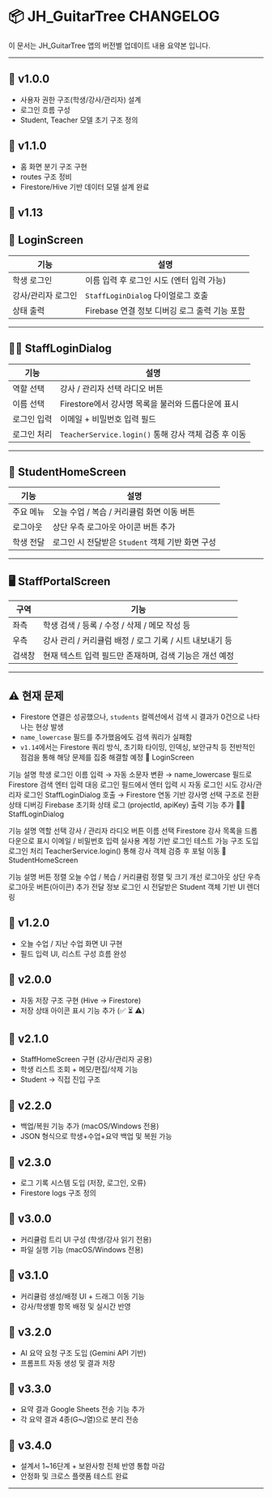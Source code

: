 
# 📦 JH_GuitarTree CHANGELOG

이 문서는 JH_GuitarTree 앱의 버전별 업데이트 내용 요약본 입니다. 

---

## 🔖 v1.0.0
- 사용자 권한 구조(학생/강사/관리자) 설계
- 로그인 흐름 구성
- Student, Teacher 모델 초기 구조 정의

## 🔖 v1.1.0
- 홈 화면 분기 구조 구현
- routes 구조 정비
- Firestore/Hive 기반 데이터 모델 설계 완료

## 🔖 v1.13
## 🔐 LoginScreen

| 기능 | 설명 |
|------|------|
| 학생 로그인 | 이름 입력 후 로그인 시도 (엔터 입력 가능) |
| 강사/관리자 로그인 | `StaffLoginDialog` 다이얼로그 호출 |
| 상태 출력 | Firebase 연결 정보 디버깅 로그 출력 기능 포함 |

---

## 🧑‍🏫 StaffLoginDialog

| 기능 | 설명 |
|------|------|
| 역할 선택 | 강사 / 관리자 선택 라디오 버튼 |
| 이름 선택 | Firestore에서 강사명 목록을 불러와 드롭다운에 표시 |
| 로그인 입력 | 이메일 + 비밀번호 입력 필드 |
| 로그인 처리 | `TeacherService.login()` 통해 강사 객체 검증 후 이동 |

---

## 🧒 StudentHomeScreen

| 기능 | 설명 |
|------|------|
| 주요 메뉴 | 오늘 수업 / 복습 / 커리큘럼 화면 이동 버튼 |
| 로그아웃 | 상단 우측 로그아웃 아이콘 버튼 추가 |
| 학생 전달 | 로그인 시 전달받은 `Student` 객체 기반 화면 구성 |

---

## 🖥 StaffPortalScreen

| 구역 | 기능 |
|------|------|
| 좌측 | 학생 검색 / 등록 / 수정 / 삭제 / 메모 작성 등 |
| 우측 | 강사 관리 / 커리큘럼 배정 / 로그 기록 / 시트 내보내기 등 |
| 검색창 | 현재 텍스트 입력 필드만 존재하며, 검색 기능은 개선 예정 |

---

## ⚠️ 현재 문제

- Firestore 연결은 성공했으나, `students` 컬렉션에서 검색 시 결과가 0건으로 나타나는 현상 발생
- `name_lowercase` 필드를 추가했음에도 검색 쿼리가 실패함
- `v1.14`에서는 Firestore 쿼리 방식, 초기화 타이밍, 인덱싱, 보안규칙 등 전반적인 점검을 통해 해당 문제를 집중 해결할 예정
🔐 LoginScreen

기능    설명
학생 로그인    이름 입력 → 자동 소문자 변환 → name_lowercase 필드로 Firestore 검색
엔터 입력 대응    로그인 필드에서 엔터 입력 시 자동 로그인 시도
강사/관리자 로그인    StaffLoginDialog 호출 → Firestore 연동 기반 강사명 선택 구조로 전환
상태 디버깅    Firebase 초기화 상태 로그 (projectId, apiKey) 출력 기능 추가
🧑‍🏫 StaffLoginDialog

기능    설명
역할 선택    강사 / 관리자 라디오 버튼
이름 선택    Firestore 강사 목록을 드롭다운으로 표시
이메일 / 비밀번호 입력    실사용 계정 기반 로그인 테스트 가능 구조 도입
로그인 처리    TeacherService.login() 통해 강사 객체 검증 후 포털 이동
🧒 StudentHomeScreen

기능    설명
버튼 정렬    오늘 수업 / 복습 / 커리큘럼 정렬 및 크기 개선
로그아웃    상단 우측 로그아웃 버튼(아이콘) 추가
전달 정보    로그인 시 전달받은 Student 객체 기반 UI 렌더링



## 🔖 v1.2.0
- 오늘 수업 / 지난 수업 화면 UI 구현
- 필드 입력 UI, 리스트 구성 흐름 완성

## 🔖 v2.0.0
- 자동 저장 구조 구현 (Hive → Firestore)
- 저장 상태 아이콘 표시 기능 추가 (✅ ⏳ ⚠️)

## 🔖 v2.1.0
- StaffHomeScreen 구현 (강사/관리자 공용)
- 학생 리스트 조회 + 메모/편집/삭제 기능
- Student → 직접 진입 구조

## 🔖 v2.2.0
- 백업/복원 기능 추가 (macOS/Windows 전용)
- JSON 형식으로 학생+수업+요약 백업 및 복원 가능

## 🔖 v2.3.0
- 로그 기록 시스템 도입 (저장, 로그인, 오류)
- Firestore logs 구조 정의

## 🔖 v3.0.0
- 커리큘럼 트리 UI 구성 (학생/강사 읽기 전용)
- 파일 실행 기능 (macOS/Windows 전용)

## 🔖 v3.1.0
- 커리큘럼 생성/배정 UI + 드래그 이동 기능
- 강사/학생별 항목 배정 및 실시간 반영

## 🔖 v3.2.0
- AI 요약 요청 구조 도입 (Gemini API 기반)
- 프롬프트 자동 생성 및 결과 저장

## 🔖 v3.3.0
- 요약 결과 Google Sheets 전송 기능 추가
- 각 요약 결과 4종(G~J열)으로 분리 전송

## 🔖 v3.4.0
- 설계서 1~16단계 + 보완사항 전체 반영 통합 마감
- 안정화 및 크로스 플랫폼 테스트 완료

---
